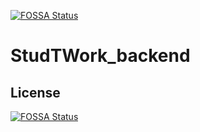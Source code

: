 [![FOSSA Status](https://app.fossa.com/api/projects/git%2Bgithub.com%2FCodeGetters%2FStudTWork_backend.svg?type=shield)](https://app.fossa.com/projects/git%2Bgithub.com%2FCodeGetters%2FStudTWork_backend?ref=badge_shield)

# StudTWork_backend

## License
[![FOSSA Status](https://app.fossa.com/api/projects/git%2Bgithub.com%2FCodeGetters%2FStudTWork_backend.svg?type=large)](https://app.fossa.com/projects/git%2Bgithub.com%2FCodeGetters%2FStudTWork_backend?ref=badge_large)